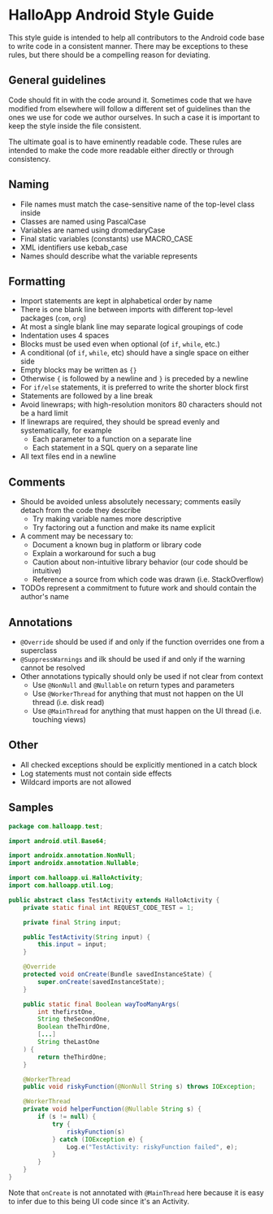 # HalloApp Android Style Guide

This style guide is intended to help all contributors to the
Android code base to write code in a consistent manner. There may
be exceptions to these rules, but there should be a compelling
reason for deviating.

## General guidelines

Code should fit in with the code around it. Sometimes code that we
have modified from elsewhere will follow a different set of guidelines
than the ones we use for code we author ourselves. In such a case it
is important to keep the style inside the file consistent.

The ultimate goal is to have eminently readable code. These rules are
intended to make the code more readable either directly or through consistency.

## Naming

- File names must match the case-sensitive name of the top-level class inside
- Classes are named using PascalCase
- Variables are named using dromedaryCase
- Final static variables (constants) use MACRO_CASE
- XML identifiers use kebab_case
- Names should describe what the variable represents

## Formatting

- Import statements are kept in alphabetical order by name
- There is one blank line between imports with different top-level packages (`com`, `org`)
- At most a single blank line may separate logical groupings of code
- Indentation uses 4 spaces
- Blocks must be used even when optional (of `if`, `while`, etc.)
- A conditional (of `if`, `while`, etc) should have a single space on either side
- Empty blocks may be written as `{}`
- Otherwise `{` is followed by a newline and `}` is preceded by a newline
- For `if/else` statements, it is preferred to write the shorter block first
- Statements are followed by a line break
- Avoid linewraps; with high-resolution monitors 80 characters should not be a hard limit
- If linewraps are required, they should be spread evenly and systematically, for example
  - Each parameter to a function on a separate line
  - Each statement in a SQL query on a separate line
- All text files end in a newline

## Comments

- Should be avoided unless absolutely necessary; comments easily detach from
the code they describe
  - Try making variable names more descriptive
  - Try factoring out a function and make its name explicit
- A comment may be necessary to:
  - Document a known bug in platform or library code
  - Explain a workaround for such a bug
  - Caution about non-intuitive library behavior (our code should be intuitive)
  - Reference a source from which code was drawn (i.e. StackOverflow)
- TODOs represent a commitment to future work and should contain the author's name

## Annotations

- `@Override` should be used if and only if the function overrides one from a superclass
- `@SuppressWarnings` and ilk should be used if and only if the warning cannot be resolved
- Other annotations typically should only be used if not clear from context
  - Use `@NonNull` and `@Nullable` on return types and parameters
  - Use `@WorkerThread` for anything that must not happen on the UI thread (i.e. disk read)
  - Use `@MainThread` for anything that must happen on the UI thread (i.e. touching views)

## Other

- All checked exceptions should be explicitly mentioned in a catch block
- Log statements must not contain side effects
- Wildcard imports are not allowed

## Samples

```java
package com.halloapp.test;

import android.util.Base64;

import androidx.annotation.NonNull;
import androidx.annotation.Nullable;

import com.halloapp.ui.HalloActivity;
import com.halloapp.util.Log;

public abstract class TestActivity extends HalloActivity {
    private static final int REQUEST_CODE_TEST = 1;

    private final String input;

    public TestActivity(String input) {
        this.input = input;
    }

    @Override
    protected void onCreate(Bundle savedInstanceState) {
        super.onCreate(savedInstanceState);
    }

    public static final Boolean wayTooManyArgs(
        int thefirstOne,
        String theSecondOne,
        Boolean theThirdOne,
        [...]
        String theLastOne
    ) {
        return theThirdOne;
    }

    @WorkerThread
    public void riskyFunction(@NonNull String s) throws IOException;

    @WorkerThread
    private void helperFunction(@Nullable String s) {
        if (s != null) {
            try {
                riskyFunction(s)
            } catch (IOException e) {
                Log.e("TestActivity: riskyFunction failed", e);
            }
        }
    }
}
```

Note that `onCreate` is not annotated with `@MainThread` here because it is easy
to infer due to this being UI code since it's an Activity.
